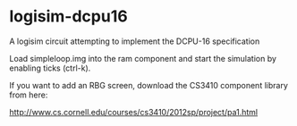 logisim-dcpu16
==============

A logisim circuit attempting to implement the DCPU-16 specification

Load simpleloop.img into the ram component and start the simulation by enabling ticks (ctrl-k).

If you want to add an RBG screen, download the CS3410 component library from here:

http://www.cs.cornell.edu/courses/cs3410/2012sp/project/pa1.html

